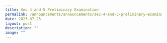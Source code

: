 ```yaml
---
title: Sec 4 and 5 Preliminary Examination
permalink: /announcements/announcements/sec-4-and-5-preliminary-examination/
date: 2023-07-25
layout: post
description: ""
image: ""
---
```

